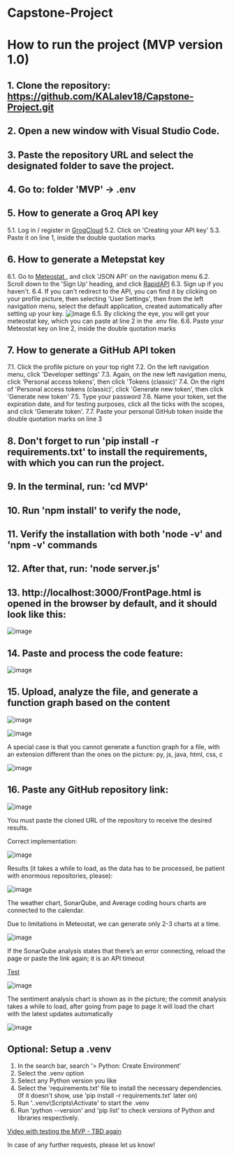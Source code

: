 # Capstone-Project

# How to run the project (MVP version 1.0)

## 1. Clone the repository: https://github.com/KALalev18/Capstone-Project.git
## 2. Open a new window with Visual Studio Code.
## 3. Paste the repository URL and select the designated folder to save the project. 
## 4. Go to: folder 'MVP' -> .env

## 5. How to generate a Groq API key

  5.1. Log in / register in [GroqCloud](https://console.groq.com/)
  5.2. Click on 'Creating your API key'
  5.3. Paste it on line 1, inside the double quotation marks

## 6. How to generate a Metepstat key

  6.1. Go to [Meteostat ](https://dev.meteostat.net/), and click 'JSON API' on the navigation menu
  6.2. Scroll down to the 'Sign Up' heading, and click [RapidAPI](https://rapidapi.com/signup)
  6.3. Sign up if you haven't. 
  6.4. If you can't redirect to the API, you can find it by clicking on your profile picture, then selecting 'User Settings', then from the left navigation menu, select the default application, created automatically after setting up your key.
  ![image](https://github.com/user-attachments/assets/50979a9e-3d51-45a0-a7cb-6f1e60deb919)
  6.5. By clicking the eye, you will get your meteostat key, which you can paste at line 2 in the .env file.
  6.6. Paste your Meteostat key on line 2, inside the double quotation marks

## 7. How to generate a GitHub API token

  7.1. Click the profile picture on your top right
  7.2. On the left navigation menu, click 'Developer settings'
  7.3. Again, on the new left navigation menu, click 'Personal access tokens', then click 'Tokens (classic)'
  7.4. On the right of 'Personal access tokens (classic)', click 'Generate new token', then click 'Generate new token'
  7.5. Type your password
  7.6. Name your token, set the expiration date, and for testing purposes, click all the ticks with the scopes, and click 'Generate token'.
  7.7. Paste your personal GitHub token inside the double quotation marks on line 3

## 8. Don't forget to run 'pip install -r requirements.txt' to install the requirements, with which you can run the project.
## 9. In the terminal, run: 'cd MVP'
## 10. Run 'npm install' to verify the node, 
## 11. Verify the installation with both 'node -v' and 'npm -v' commands
## 12. After that, run: 'node server.js'
## 13. http://localhost:3000/FrontPage.html is opened in the browser by default, and it should look like this:

![image](https://github.com/user-attachments/assets/ff311798-5c9c-4e84-ba20-b07e657f3782)

## 14. Paste and process the code feature:

![image](https://github.com/user-attachments/assets/db5a1032-02fa-4cdb-87ff-48b2e818fa13)

## 15. Upload, analyze the file, and generate a function graph based on the content

![image](https://github.com/user-attachments/assets/742a43b2-ca45-4f8f-9ea8-3ee59ee6aa8c)

![image](https://github.com/user-attachments/assets/992d1a8c-e04b-4b88-9e2c-734d05861189)

A special case is that you cannot generate a function graph for a file, with an extension different than the ones on the picture: py, js, java, html, css, c

![image](https://github.com/user-attachments/assets/25484ddb-ac96-43e2-b84f-a14c00a6b807)


## 16. Paste any GitHub repository link: 

![image](https://github.com/user-attachments/assets/e4ead2e1-42ef-44d8-b8a9-3aacf18e5197)

You must paste the cloned URL of the repository to receive the desired results.

Correct implementation:

![image](https://github.com/user-attachments/assets/6604b0e4-642e-425f-bac4-f8faf4fe8cbf)

Results (it takes a while to load, as the data has to be processed, be patient with enormous repositories, please):

![image](https://github.com/user-attachments/assets/b527af8a-90e6-4306-ad7a-370d13fa64e4)

The weather chart, SonarQube, and Average coding hours charts are connected to the calendar.

Due to limitations in Meteostat, we can generate only 2-3 charts at a time.

![image](https://github.com/user-attachments/assets/ea8f4164-6977-4818-a3f9-44e7631125f8)

If the SonarQube analysis states that there’s an error connecting, reload the page or paste the link again; it is an API timeout

[Test](https://sonarcloud.io/project/overview?id=microsoft_kiota)

![image](https://github.com/user-attachments/assets/f2243e4e-0d1e-4991-b6af-dd21ea1e383d)

The sentiment analysis chart is shown as in the picture; the commit analysis takes a while to load, after going from page to page it will load the chart with the latest updates automatically

![image](https://github.com/user-attachments/assets/651a545d-8cd9-41cc-84fa-3798fe897837)

## Optional: Setup a .venv

1. In the search bar, search '> Python: Create Environment'
2. Select the .venv option
3. Select any Python version you like
4. Select the 'requirements.txt' file to install the necessary dependencies. (If it doesn't show, use 'pip install -r requirements.txt' later on)
5. Run '.\.venv\Scripts\Activate' to start the .venv
6. Run 'python --version' and 'pip list' to check versions of Python and libraries respectively.

[Video with testing the MVP - TBD again](https://youtu.be/Ar1QXgED57g)

In case of any further requests, please let us know!

